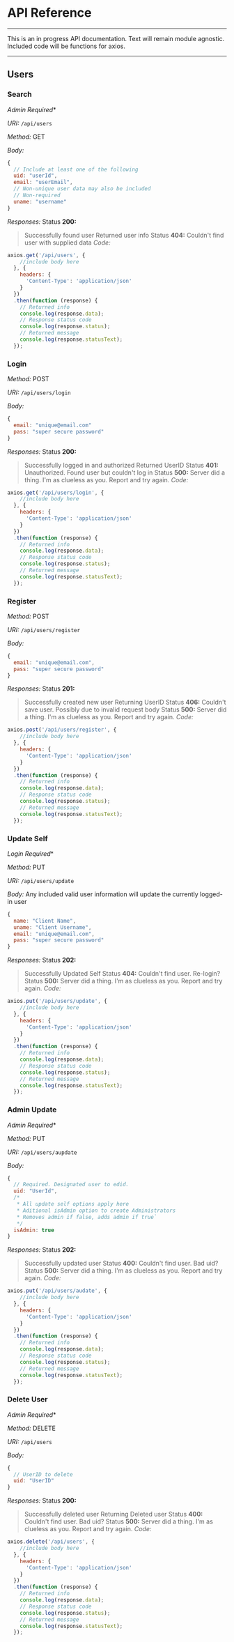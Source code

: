 # API Reference
---
This is an in progress API documentation. Text will remain module agnostic. Included code will be functions for axios.

---
## Users

### Search
_Admin Required_*

_URI:_ `/api/users`

_Method:_ GET

_Body:_
```javascript
{
  // Include at least one of the following
  uid: "userId",
  email: "userEmail",
  // Non-unique user data may also be included
  // Non-required
  uname: "username"
}
```
_Responses:_
Status __200:__ 
  > Successfully found user
  > Returned user info
Status __404:__
  > Couldn't find user with supplied data
_Code:_
```javascript
axios.get('/api/users', {
    //include body here
  }, {
    headers: {
      'Content-Type': 'application/json'
    }
  })
  .then(function (response) {
    // Returned info
    console.log(response.data);
    // Response status code
    console.log(response.status);
    // Returned message
    console.log(response.statusText);
  });
```

### Login
_Method:_ POST

_URI:_ `/api/users/login`

_Body:_
```javascript
{
  email: "unique@email.com"
  pass: "super secure password"
}
```
_Responses:_
Status __200:__
  > Successfully logged in and authorized
  > Returned UserID
Status __401:__
  > Unauthorized. Found user but couldn't log in
  > Status __500:__
  > Server did a thing. I'm as clueless as you. Report and try again.
_Code:_
```javascript
axios.get('/api/users/login', {
    //include body here
  }, {
    headers: {
      'Content-Type': 'application/json'
    }
  })
  .then(function (response) {
    // Returned info
    console.log(response.data);
    // Response status code
    console.log(response.status);
    // Returned message
    console.log(response.statusText);
  });
```

### Register
_Method:_ POST

_URI:_ `/api/users/register`

_Body:_
```javascript
{
  email: "unique@email.com",
  pass: "super secure password"
}
```
_Responses:_
Status __201:__
  > Successfully created new user
  > Returning UserID
Status __406:__
  > Couldn't save user. Possibly due to invalid request body
Status __500:__
  > Server did a thing. I'm as clueless as you. Report and try again.
_Code:_
```javascript
axios.post('/api/users/register', {
    //include body here
  }, {
    headers: {
      'Content-Type': 'application/json'
    }
  })
  .then(function (response) {
    // Returned info
    console.log(response.data);
    // Response status code
    console.log(response.status);
    // Returned message
    console.log(response.statusText);
  });
```

### Update Self
_Login Required_*

_Method:_ PUT

_URI:_ `/api/users/update`

_Body:_
Any included valid user information will update the currently logged-in user
```javascript
{
  name: "Client Name",
  uname: "Client Username",
  email: "unique@email.com",
  pass: "super secure password"
}
```
_Responses:_
Status __202:__
  > Successfully Updated Self
Status __404:__
  > Couldn't find user. Re-login?
Status __500:__
  > Server did a thing. I'm as clueless as you. Report and try again.
_Code:_
```javascript
axios.put('/api/users/update', {
    //include body here
  }, {
    headers: {
      'Content-Type': 'application/json'
    }
  })
  .then(function (response) {
    // Returned info
    console.log(response.data);
    // Response status code
    console.log(response.status);
    // Returned message
    console.log(response.statusText);
  });
```


### Admin Update
_Admin Required_*

_Method:_ PUT

_URI:_ `/api/users/aupdate`

_Body:_
```javascript
{
  // Required. Designated user to edid.
  uid: "UserId",
  /*
   * All update self options apply here
   * Aditional isAdmin option to create Administrators
   * Removes admin if false, adds admin if true`
   */
  isAdmin: true
}
```
_Responses:_
Status __202:__
  > Successfully updated user
Status __400:__
  > Couldn't find user. Bad uid?
Status __500:__
  > Server did a thing. I'm as clueless as you. Report and try again.
_Code:_
```javascript
axios.put('/api/users/audate', {
    //include body here
  }, {
    headers: {
      'Content-Type': 'application/json'
    }
  })
  .then(function (response) {
    // Returned info
    console.log(response.data);
    // Response status code
    console.log(response.status);
    // Returned message
    console.log(response.statusText);
  });
```

### Delete User
_Admin Required_*

_Method:_ DELETE

_URI:_ `/api/users`

_Body:_
```javascript
{
  // UserID to delete
  uid: "UserID"
}
```
_Responses:_
Status __200:__
  > Successfully deleted user
  > Returning Deleted user
Status __400:__
  > Couldn't find user. Bad uid?
Status __500:__
  > Server did a thing. I'm as clueless as you. Report and try again.
_Code:_
```javascript
axios.delete('/api/users', {
    //include body here
  }, {
    headers: {
      'Content-Type': 'application/json'
    }
  })
  .then(function (response) {
    // Returned info
    console.log(response.data);
    // Response status code
    console.log(response.status);
    // Returned message
    console.log(response.statusText);
  });
```
